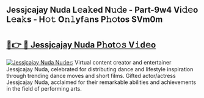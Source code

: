 ## Jessjcajay Nuda L𝚎a𝚔ed N𝚞𝚍e - Part-9w4 Vi𝚍𝚎o L𝚎a𝚔s - H𝚘𝚝 O𝚗𝚕yf𝚊ns P𝚑𝚘tos SVm0m

# <h2><a href="http://kf5l6g.oniu.top/?m=Jessjcajay+Nuda">🔗👉 🔴 Jessjcajay Nuda P𝚑ot𝚘𝚜 V𝚒d𝚎o</a></h2>

[![Jessjcajay Nuda Nu𝚍e𝚜](https://i.imgur.com/0qMVB7G.gif)](http://kf5l6g.oniu.top/?m=Jessjcajay+Nuda)
Virtual content creator and entertainer Jessjcajay Nuda, celebrated for distributing dance and lifestyle inspiration through trending dance moves and short films. Gifted actor/actress Jessjcajay Nuda, acclaimed for their remarkable abilities and achievements in the field of performing arts.  

